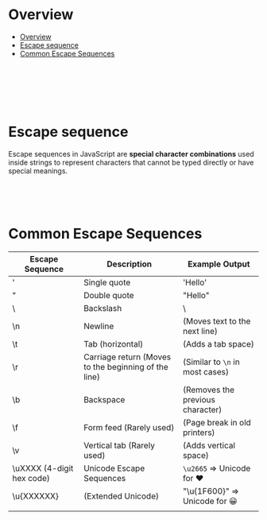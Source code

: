 # Overview

- [Overview](#overview)
- [Escape sequence](#escape-sequence)
- [Common Escape Sequences](#common-escape-sequences)

&nbsp;

&nbsp;

&nbsp;

# Escape sequence

Escape sequences in JavaScript are **special character combinations** used inside strings to represent characters that cannot be typed directly or have special meanings.

&nbsp;

&nbsp;

# Common Escape Sequences

| Escape Sequence           | Description                                          | Example Output                   |
| ------------------------- | ---------------------------------------------------- | -------------------------------- |
| \'                        | Single quote                                         | 'Hello'                          |
| \"                        | Double quote                                         | "Hello"                          |
| \\                        | Backslash                                            | \\                               |
| \n                        | Newline                                              | (Moves text to the next line)    |
| \t                        | Tab (horizontal)                                     | (Adds a tab space)               |
| \r                        | Carriage return (Moves to the beginning of the line) | (Similar to `\n` in most cases)  |
| \b                        | Backspace                                            | (Removes the previous character) |
| \f                        | Form feed (Rarely used)                              | (Page break in old printers)     |
| \v                        | Vertical tab (Rarely used)                           | (Adds vertical space)            |
| \uXXXX (4-digit hex code) | Unicode Escape Sequences                             | `\u2665` => Unicode for ♥       |
| \u{XXXXXX}                | (Extended Unicode)                                   | "\u{1F600}" => Unicode for 😀    |
|                           |                                                      |                                  |

&nbsp;

&nbsp;
